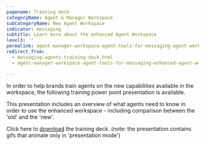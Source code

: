 ```yaml
---
pagename: Training deck
categoryName: Agent & Manager Workspace
subCategoryName: New Agent Workspace
indicator: messaging
subtitle: Learn more about the enhanced Agent Workspace
level3: ''
permalink: agent-manager-workspace-agent-tools-for-messaging-agent-workspace-for-messaging-training-deck.html
redirect_from:
  - messaging-agents-training-deck.html
  - agent-manager-workspace-agent-tools-for-messaging-enhanced-agent-workspace-for-messaging-training-deck.html
  
---
```


In order to help brands train agents on the new capabilities available in the workspace, the following training power point presentation is available.

This presentation includes an overview of what agents need to know in order to use the enhanced workspace - including comparison between the 'old' and the 'new'.


Click here to <a href="/resources/agent-workspace.pptx" download>download</a> the training deck. (note: the presentation contains gifs that animate only in 'presentation mode')
